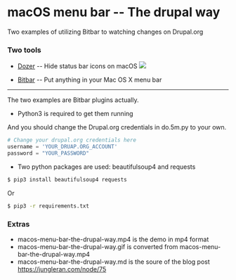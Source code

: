 # macOS menu bar -- The drupal way

Two examples of utilizing Bitbar to watching changes on Drupal.org

### Two tools

- [Dozer](https://github.com/Mortennn/Dozer) -- Hide status bar icons on macOS
  ![](https://github.com/Mortennn/Dozer/raw/master/Stuff/demo.gif)

- [Bitbar](https://github.com/matryer/bitbar) -- Put anything in your Mac OS X menu bar

---

The two examples are Bitbar plugins actually.

- Python3 is required to get them running

And you should change the Drupal.org credentials in do.5m.py to your own.

```python
# Change your drupal.org credentials here
username = 'YOUR_DRUAP.ORG_ACCOUNT'
password = "YOUR_PASSWORD"
```

- Two python packages are used: beautifulsoup4 and requests

```bash
$ pip3 install beautifulsoup4 requests 
```

Or 

```bash
$ pip3 -r requirements.txt

```

### Extras


- macos-menu-bar-the-drupal-way.mp4 is the demo in mp4 format
- macos-menu-bar-the-drupal-way.gif is converted from macos-menu-bar-the-drupal-way.mp4
- macos-menu-bar-the-drupal-way.md is the soure of the blog post https://jungleran.com/node/75 
